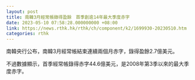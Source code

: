 ```yaml
---
layout: post
title: 南韓3月經常帳錄得盈餘　首季創逾14年最大季度赤字
date: 2023-05-10 07:58:28.000000000 +08:00
link: https://news.rthk.hk/rthk/ch/component/k2/1699930-20230510.htm
categories: rthk
---
```


南韓央行公布，南韓3月經常帳結束連續兩個月赤字，錄得盈餘2.7億美元。

不過數據顯示，首季經常帳錄得赤字44.6億美元，是2008年第3季以來的最大季度赤字。
